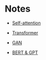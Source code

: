 # Notes

+ [Self-attention](Self-attention.md)

+ [Transformer](Transformer.md)

+ [GAN](GAN.md)

+ [BERT & GPT](BERT_GPT.md)
